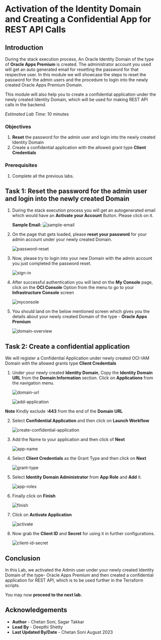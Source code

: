 # Activation of the Identity Domain and Creating a Confidential App for REST API Calls

## Introduction

During the stack execution process, An Oracle Identity Domain of the type of **Oracle Apps Premium** is created. The administrator account you used will get an auto generated email for resetting the password for that respective user. In this module we will showcase the steps to reset the password for the admin users and the procedure to login into the newly created Oracle Apps Premium Domain. 

This module will also help you to create a confidential application under the newly created Identity Domain, which will be used for making REST API calls in the backend.

*Estimated Lab Time:* 10 minutes

### Objectives

1.	**Reset** the password for the admin user and login into the newly created Identity Domain
2. 	Create a confidential application with the allowed grant type **Client Credentials**

### Prerequisites

1. Complete all the previous labs.


## Task 1: Reset the password for the admin user and login into the newly created Domain

1. During the stack execution process you will get an autogenerated email which would have an **Activate your Account** Button. Please click on it.
 
	**Sample Email:**  ![sample-email](./images/sample-email.jpg "sample-email")
 
2. On the page that gets loaded, please **reset your password** for your admin account under your newly created Domain.

	![password-reset](./images/password-reset.jpg "password-reset")
	
3. Now, please try to login into your new Domain with the admin account you just completed the password reset.

	![sign-in](./images/sign-in.jpg "sign-in")
	
4. After successful authentication you will land on the **My Console** page, click on the **OCI Console** Option from the menu to go to your **Infrastructure Console** screen

	![myconsole](./images/myconsole.jpg "myconsole")
	
5. You should land on the below mentioned screen which gives you the details about your newly created Domain of the type - **Oracle Apps Premium**

	![domain-overview](./images/domain-overview.jpg "domain-overview")

## Task 2: Create a confidential application 

We will register a Confidential Application under newly created OCI-IAM Domain with the allowed grants type **Client Credentials**

1. Under your newly created **Identity Domain**, Copy the **Identity Domain URL** from the **Domain Information** section. Click on **Applications** from the navigation menu.

	![domain-url](./images/domain-url.jpg "domain-url")

	![add-application](./images/add-application.jpg "add-application")
	
**Note** Kindly exclude **:443** from the end of the **Domain URL**
 
2. Select **Confidential Application** and then click on **Launch Workflow**
 
	![create-confidential-application](./images/create-confidential-application.jpg "create-confidential-application")

3. Add the Name to your application and then click of **Next**

	![app-name](./images/app-name.jpg "app-name")
 
4. Select **Client Credentials** as the Grant Type and then click on **Next**

	![grant-type](./images/grant-type.jpg "grant-type")

5. Select **Identity Domain Administrator** from **App Role** and **Add** it.

	![app-roles](./images/app-roles.jpg "app-roles")

6. Finally click on **Finish** 

	![finish](./images/finish.jpg "finish")

6. Click on **Activate Application**

	![activate](./images/activate.jpg "activate")

8. Now grab the **Client ID** and **Secret** for using it in further configurations.

	![client-id-secret](./images/client-id-secret.jpg "client-id-secret")


## Conclusion

In this Lab, we activated the Admin user under your newly created Identity Domain of the type- Oracle Apps Premium and then created a confidential application for REST API, which is to be used further in the Terraform scripts. 

 You may now **proceed to the next lab.**

## Acknowledgements
* **Author** - Chetan Soni, Sagar Takkar
* **Lead By** - Deepthi Shetty 
* **Last Updated By/Date** - Chetan Soni August 2023